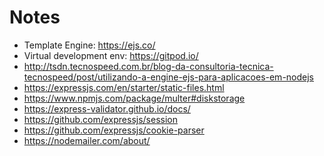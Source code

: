 # Notes

- Template Engine: https://ejs.co/
- Virtual development env: https://gitpod.io/
- http://tsdn.tecnospeed.com.br/blog-da-consultoria-tecnica-tecnospeed/post/utilizando-a-engine-ejs-para-aplicacoes-em-nodejs
- https://expressjs.com/en/starter/static-files.html
- https://www.npmjs.com/package/multer#diskstorage
- https://express-validator.github.io/docs/
- https://github.com/expressjs/session
- https://github.com/expressjs/cookie-parser
- https://nodemailer.com/about/
